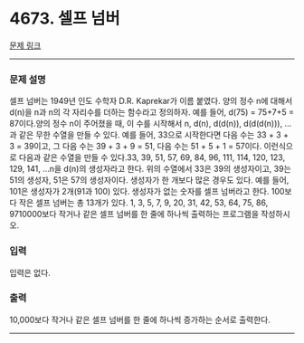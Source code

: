 # 4673. 셀프 넘버 

[문제 링크](https://www.acmicpc.net/problem/4673) 

---
### 문제 설명

 셀프 넘버는 1949년 인도 수학자 D.R. Kaprekar가 이름 붙였다. 양의 정수 n에 대해서 d(n)을 n과 n의 각 자리수를 더하는 함수라고 정의하자. 예를 들어, d(75) = 75+7+5 = 87이다.양의 정수 n이 주어졌을 때, 이 수를 시작해서 n, d(n), d(d(n)), d(d(d(n))), ...과 같은 무한 수열을 만들 수 있다. 예를 들어, 33으로 시작한다면 다음 수는 33 + 3 + 3 = 39이고, 그 다음 수는 39 + 3 + 9 = 51, 다음 수는 51 + 5 + 1 = 57이다. 이런식으로 다음과 같은 수열을 만들 수 있다.33, 39, 51, 57, 69, 84, 96, 111, 114, 120, 123, 129, 141, ...n을 d(n)의 생성자라고 한다. 위의 수열에서 33은 39의 생성자이고, 39는 51의 생성자, 51은 57의 생성자이다. 생성자가 한 개보다 많은 경우도 있다. 예를 들어, 101은 생성자가 2개(91과 100) 있다. 생성자가 없는 숫자를 셀프 넘버라고 한다. 100보다 작은 셀프 넘버는 총 13개가 있다. 1, 3, 5, 7, 9, 20, 31, 42, 53, 64, 75, 86, 9710000보다 작거나 같은 셀프 넘버를 한 줄에 하나씩 출력하는 프로그램을 작성하시오.

### 입력 

 입력은 없다.

### 출력 

 10,000보다 작거나 같은 셀프 넘버를 한 줄에 하나씩 증가하는 순서로 출력한다.

---
